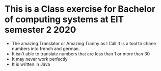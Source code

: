 # This is a Class exercise for Bachelor of computing systems at EIT semester 2 2020
* The amazing Translator or Amazing Tranny as I Call It is a tool to chane numbers into french and german.
* It isn't able to translate numbers that are less than 1 or more than 30
* It may never work perfectly
* It is written in Java